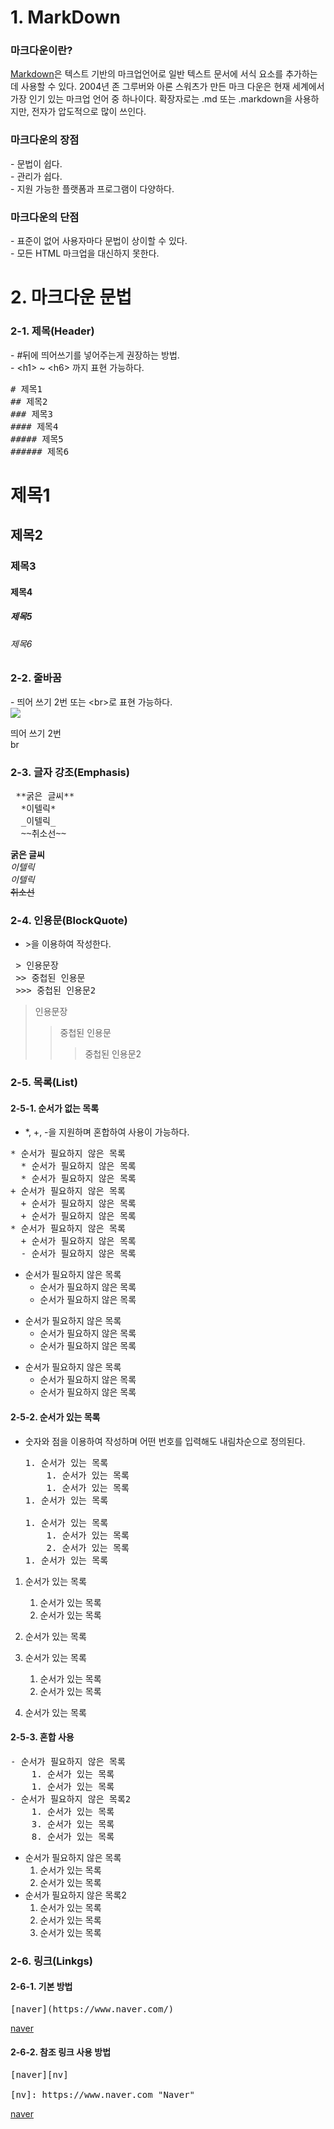 <h1>1. MarkDown</h1>
<h3>마크다운이란?</h3>
<a href = "https://www.markdownguide.org/getting-started/">Markdown</a>은 텍스트 기반의 마크업언어로 일반 텍스트 문서에 서식 요소를 추가하는데 사용할 수 있다. 2004년 존 그루버와 아론 스워츠가 만든 마크 다운은 현재 세계에서 가장 인기 있는 마크업 언어 중 하나이다. 확장자로는 .md 또는 .markdown을 사용하지만, 전자가 압도적으로 많이 쓰인다.
<h3>마크다운의 장점</h3>
- 문법이 쉽다.<br>
- 관리가 쉽다.<br>
- 지원 가능한 플랫폼과 프로그램이 다양하다.

<h3>마크다운의 단점</h3>
- 표준이 없어 사용자마다 문법이 상이할 수 있다.<br>
- 모든 HTML 마크업을 대신하지 못한다.

# 2. 마크다운 문법
<h3> 2-1. 제목(Header) </h3>
- #뒤에 띄어쓰기를 넣어주는게 권장하는 방법.<br>
- &lt;h1&gt; ~ &lt;h6&gt; 까지 표현 가능하다.
<pre># 제목1
## 제목2
### 제목3
#### 제목4
##### 제목5
###### 제목6
</pre>

# 제목1
## 제목2
### 제목3
#### 제목4
##### 제목5
###### 제목6
  
<h3> 2-2. 줄바꿈</h3>
  - 띄어 쓰기 2번 또는 &lt;br&gt;로 표현 가능하다.<br>
<img src = https://user-images.githubusercontent.com/101856066/196457247-657d9799-ac28-4d05-854e-3924ca8ed1ed.PNG>
  
띄어 쓰기 2번   
br<br>


### 2-3. 글자 강조(Emphasis)
  
<pre> **굵은 글씨**
  *이텔릭*
  _이텔릭_
  ~~취소선~~ </pre>
  **굵은 글씨**  
  *이텔릭*  
  _이텔릭_  
  ~~취소선~~  
  
### 2-4. 인용문(BlockQuote)
- &gt;을 이용하여 작성한다.
<pre> > 인용문장
 >> 중첩된 인용문
 >>> 중첩된 인용문2</pre>
  
  > 인용문장
  >> 중첩된 인용문
  >>> 중첩된 인용문2
  
### 2-5. 목록(List)
#### 2-5-1. 순서가 없는 목록

- *, +, -을 지원하며 혼합하여 사용이 가능하다. 
<pre>
* 순서가 필요하지 않은 목록  
  * 순서가 필요하지 않은 목록  
  * 순서가 필요하지 않은 목록
+ 순서가 필요하지 않은 목록  
  + 순서가 필요하지 않은 목록  
  + 순서가 필요하지 않은 목록
* 순서가 필요하지 않은 목록  
  + 순서가 필요하지 않은 목록  
  - 순서가 필요하지 않은 목록</pre>
  
* 순서가 필요하지 않은 목록  
  * 순서가 필요하지 않은 목록  
  * 순서가 필요하지 않은 목록
+ 순서가 필요하지 않은 목록  
  + 순서가 필요하지 않은 목록  
  + 순서가 필요하지 않은 목록
* 순서가 필요하지 않은 목록  
  + 순서가 필요하지 않은 목록  
  - 순서가 필요하지 않은 목록
  
  
#### 2-5-2. 순서가 있는 목록
- 숫자와 점을 이용하여 작성하며 어떤 번호를 입력해도 내림차순으로 정의된다.
  <pre>1. 순서가 있는 목록
      1. 순서가 있는 목록
      1. 순서가 있는 목록
  1. 순서가 있는 목록
  
  1. 순서가 있는 목록
      1. 순서가 있는 목록
      2. 순서가 있는 목록
  1. 순서가 있는 목록</pre>
  
1. 순서가 있는 목록
      1. 순서가 있는 목록
      1. 순서가 있는 목록
1. 순서가 있는 목록
  
1. 순서가 있는 목록
      1. 순서가 있는 목록
      2. 순서가 있는 목록
1. 순서가 있는 목록
  
#### 2-5-3. 혼합 사용
  <pre>- 순서가 필요하지 않은 목록
    1. 순서가 있는 목록
    1. 순서가 있는 목록
- 순서가 필요하지 않은 목록2
    1. 순서가 있는 목록
    3. 순서가 있는 목록
    8. 순서가 있는 목록</pre>
  
  - 순서가 필요하지 않은 목록
    1. 순서가 있는 목록
    1. 순서가 있는 목록
- 순서가 필요하지 않은 목록2
    1. 순서가 있는 목록
    3. 순서가 있는 목록
    8. 순서가 있는 목록
  
### 2-6. 링크(Linkgs)
  #### 2-6-1. 기본 방법  
  
  <pre>[naver](https://www.naver.com/)</pre>
  [naver](https://www.naver.com/)
  
  #### 2-6-2. 참조 링크 사용 방법
  
  <pre>[naver][nv]
  
[nv]: https://www.naver.com "Naver"</pre>
  
  [naver][nv]
  
  [nv]: https://www.naver.com "Naver"
